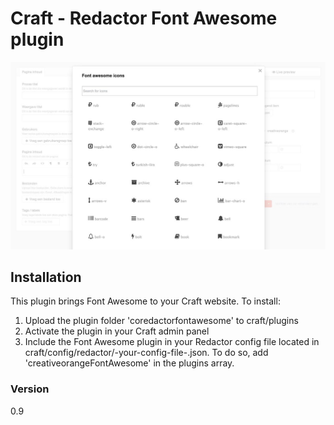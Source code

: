 # Craft - Redactor Font Awesome plugin

![Image of Craft Redactor Font Awesome](./coFontAwesomePreview.jpg)

## Installation

This plugin brings Font Awesome to your Craft website. To install:

1. Upload the plugin folder 'coredactorfontawesome' to craft/plugins
2. Activate the plugin in your Craft admin panel
3. Include the Font Awesome plugin in your Redactor config file located in craft/config/redactor/-your-config-file-.json. To do so, add 'creativeorangeFontAwesome' in the plugins array. 

### Version
0.9